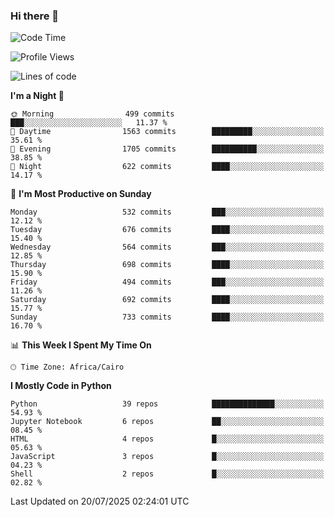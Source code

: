 ### Hi there 👋

<!--
**AMR-KELEG/AMR-KELEG** is a ✨ _special_ ✨ repository because its `README.md` (this file) appears on your GitHub profile.

Here are some ideas to get you started:

- 🔭 I’m currently working on ...
- 🌱 I’m currently learning ...
- 👯 I’m looking to collaborate on ...
- 🤔 I’m looking for help with ...
- 💬 Ask me about ...
- 📫 How to reach me: ...
- 😄 Pronouns: ...
- ⚡ Fun fact: ...
-->

<!--START_SECTION:waka-->
![Code Time](http://img.shields.io/badge/Code%20Time-0%20secs-blue)

![Profile Views](http://img.shields.io/badge/Profile%20Views-2-blue)

![Lines of code](https://img.shields.io/badge/From%20Hello%20World%20I%27ve%20Written-25.7%20million%20lines%20of%20code-blue)

**I'm a Night 🦉** 

```text
🌞 Morning                499 commits         ███░░░░░░░░░░░░░░░░░░░░░░   11.37 % 
🌆 Daytime                1563 commits        █████████░░░░░░░░░░░░░░░░   35.61 % 
🌃 Evening                1705 commits        ██████████░░░░░░░░░░░░░░░   38.85 % 
🌙 Night                  622 commits         ████░░░░░░░░░░░░░░░░░░░░░   14.17 % 
```
📅 **I'm Most Productive on Sunday** 

```text
Monday                   532 commits         ███░░░░░░░░░░░░░░░░░░░░░░   12.12 % 
Tuesday                  676 commits         ████░░░░░░░░░░░░░░░░░░░░░   15.40 % 
Wednesday                564 commits         ███░░░░░░░░░░░░░░░░░░░░░░   12.85 % 
Thursday                 698 commits         ████░░░░░░░░░░░░░░░░░░░░░   15.90 % 
Friday                   494 commits         ███░░░░░░░░░░░░░░░░░░░░░░   11.26 % 
Saturday                 692 commits         ████░░░░░░░░░░░░░░░░░░░░░   15.77 % 
Sunday                   733 commits         ████░░░░░░░░░░░░░░░░░░░░░   16.70 % 
```


📊 **This Week I Spent My Time On** 

```text
🕑︎ Time Zone: Africa/Cairo
```

**I Mostly Code in Python** 

```text
Python                   39 repos            ██████████████░░░░░░░░░░░   54.93 % 
Jupyter Notebook         6 repos             ██░░░░░░░░░░░░░░░░░░░░░░░   08.45 % 
HTML                     4 repos             █░░░░░░░░░░░░░░░░░░░░░░░░   05.63 % 
JavaScript               3 repos             █░░░░░░░░░░░░░░░░░░░░░░░░   04.23 % 
Shell                    2 repos             █░░░░░░░░░░░░░░░░░░░░░░░░   02.82 % 
```




 Last Updated on 20/07/2025 02:24:01 UTC
<!--END_SECTION:waka-->
